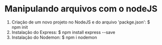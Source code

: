 # Manipulando arquivos com o nodeJS
<ol>
   <li>Criação de um novo projeto no NodeJS e do arquivo 'packge.json':
      $ npm init</li>
   <li>Instalação do Express:
      $ npm install express --save</li>
   <li>Instalação do Nodemon:
      $ npm i nodemon</li>
</ol>
